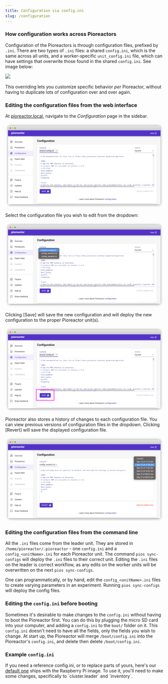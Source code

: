 ```yaml
---
title: Configuration via config.ini
slug: /configuration
---
```


### How configuration works across Pioreactors

Configuration of the Pioreactors is through configuration files, prefixed by `.ini`. There are two types of `.ini` files: a shared `config.ini`, which is the same across all units, and a worker-specific `unit_config.ini` file, which can have settings that overwrite those found in the shared `config.ini`. See image below:

![](https://i.imgur.com/g8dDdhZ.png)


This overriding lets you customize specific behavior *per* Pioreactor, without having to duplicate lots of configuration over and over again.


### Editing the configuration files from the web interface

At [pioreactor.local](http://pioreactor.local), navigate to the _Configuration_ page in the sidebar.

![Edit configuration page](/img/user-guide/edit_config_page.png)

Select the configuration file you wish to edit from the dropdown:

![Choose the config.ini you wish to edit](/img/user-guide/find_config_to_edit.png)


Clicking \[Save\] will save the new configuration and will deploy the new configuration to the proper Pioreactor unit(s).

![Save the edited config.ini using the Save button](/img/user-guide/save_config.png)

Pioreactor also stores a history of changes to each configuration file. You can view previous versions of configuration files in the dropdown. Clicking \[Revert\] will save the displayed configuration file.

![Select historical versions of config.ini's](/img/user-guide/choose_config_version2.png)



### Editing the configuration files from the command line

All the `.ini` files come from the leader unit. They are stored in `/home/pioreactor/.pioreactor` - one `config.ini` and a `config_<unitName>.ini` for each Pioreactor unit. The command `pios sync-configs` will deploy the `.ini` files to their correct unit. Editing the `.ini` files on the leader is correct workflow, as any edits on the worker units will be overwritten on the next `pios sync-configs`.

One can programmatically, or by hand, edit the `config_<unitName>.ini` files to create varying parameters in an experiment. Running `pios sync-configs` will deploy the config files.


### Editing the `config.ini` before booting

Sometimes it's desirable to make changes to the `config.ini` without having to boot the Pioreactor first. You can do this by plugging the micro SD card into your computer, and adding a `config.ini` to the `boot/` folder on it. This `config.ini` doesn't need to have all the fields, only the fields you wish to change. At start up, the Pioreactor will merge `/boot/config.ini` into the Pioreactor's `config.ini`, and delete then delete `/boot/config.ini`.


### Example `config.ini`

If you need a reference config.ini, or to replace parts of yours, here's our [default one](https://raw.githubusercontent.com/Pioreactor/CustoPiZer/pioreactor/workspace/scripts/files/config.example.ini) ships with the Raspberry Pi image. To use it, you'll need to make some changes, specifically to \`cluster.leader\` and \`inventory\`.
